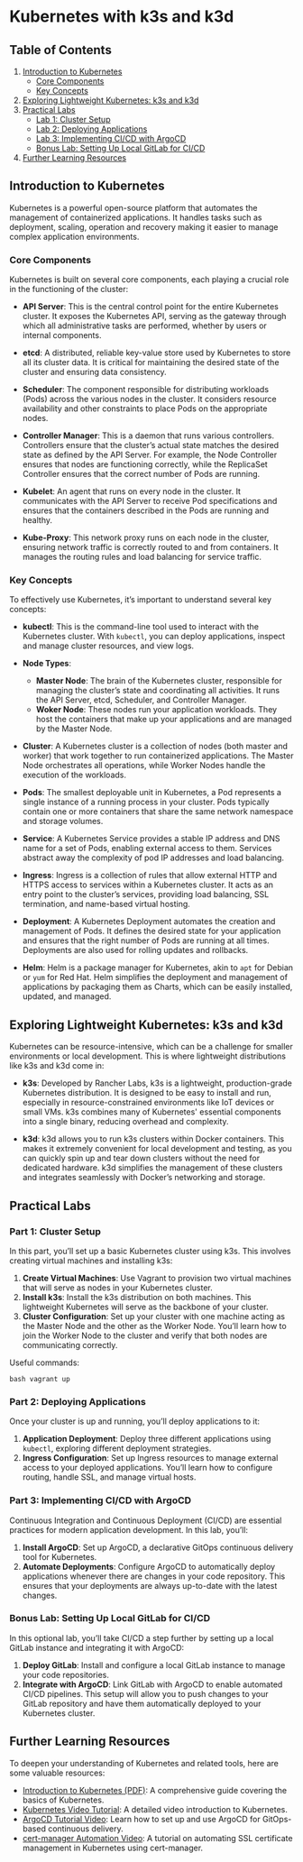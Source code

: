 # Kubernetes with k3s and k3d

## Table of Contents
1. [Introduction to Kubernetes](#introduction-to-kubernetes)
   - [Core Components](#core-components)
   - [Key Concepts](#key-concepts)
2. [Exploring Lightweight Kubernetes: k3s and k3d](#exploring-lightweight-kubernetes-k3s-and-k3d)
3. [Practical Labs](#practical-labs)
   - [Lab 1: Cluster Setup](#lab-1-cluster-setup)
   - [Lab 2: Deploying Applications](#lab-2-deploying-applications)
   - [Lab 3: Implementing CI/CD with ArgoCD](#lab-3-implementing-cicd-with-argocd)
   - [Bonus Lab: Setting Up Local GitLab for CI/CD](#bonus-lab-setting-up-local-gitlab-for-cicd)
4. [Further Learning Resources](#further-learning-resources)

## Introduction to Kubernetes
Kubernetes is a powerful open-source platform that automates the management of containerized applications. It handles tasks such as deployment, scaling, operation and recovery making it easier to manage complex application environments.

### Core Components
Kubernetes is built on several core components, each playing a crucial role in the functioning of the cluster:

- **API Server**: This is the central control point for the entire Kubernetes cluster. It exposes the Kubernetes API, serving as the gateway through which all administrative tasks are performed, whether by users or internal components.
  
- **etcd**: A distributed, reliable key-value store used by Kubernetes to store all its cluster data. It is critical for maintaining the desired state of the cluster and ensuring data consistency.

- **Scheduler**: The component responsible for distributing workloads (Pods) across the various nodes in the cluster. It considers resource availability and other constraints to place Pods on the appropriate nodes.

- **Controller Manager**: This is a daemon that runs various controllers. Controllers ensure that the cluster’s actual state matches the desired state as defined by the API Server. For example, the Node Controller ensures that nodes are functioning correctly, while the ReplicaSet Controller ensures that the correct number of Pods are running.

- **Kubelet**: An agent that runs on every node in the cluster. It communicates with the API Server to receive Pod specifications and ensures that the containers described in the Pods are running and healthy.

- **Kube-Proxy**: This network proxy runs on each node in the cluster, ensuring network traffic is correctly routed to and from containers. It manages the routing rules and load balancing for service traffic.

### Key Concepts
To effectively use Kubernetes, it’s important to understand several key concepts:

- **kubectl**: This is the command-line tool used to interact with the Kubernetes cluster. With `kubectl`, you can deploy applications, inspect and manage cluster resources, and view logs.

- **Node Types**:
  - **Master Node**: The brain of the Kubernetes cluster, responsible for managing the cluster’s state and coordinating all activities. It runs the API Server, etcd, Scheduler, and Controller Manager.
  - **Woker Node**: These nodes run your application workloads. They host the containers that make up your applications and are managed by the Master Node.

- **Cluster**: A Kubernetes cluster is a collection of nodes (both master and worker) that work together to run containerized applications. The Master Node orchestrates all operations, while Worker Nodes handle the execution of the workloads.

- **Pods**: The smallest deployable unit in Kubernetes, a Pod represents a single instance of a running process in your cluster. Pods typically contain one or more containers that share the same network namespace and storage volumes.

- **Service**: A Kubernetes Service provides a stable IP address and DNS name for a set of Pods, enabling external access to them. Services abstract away the complexity of pod IP addresses and load balancing.

- **Ingress**: Ingress is a collection of rules that allow external HTTP and HTTPS access to services within a Kubernetes cluster. It acts as an entry point to the cluster’s services, providing load balancing, SSL termination, and name-based virtual hosting.

- **Deployment**: A Kubernetes Deployment automates the creation and management of Pods. It defines the desired state for your application and ensures that the right number of Pods are running at all times. Deployments are also used for rolling updates and rollbacks.

- **Helm**: Helm is a package manager for Kubernetes, akin to `apt` for Debian or `yum` for Red Hat. Helm simplifies the deployment and management of applications by packaging them as Charts, which can be easily installed, updated, and managed.

## Exploring Lightweight Kubernetes: k3s and k3d
Kubernetes can be resource-intensive, which can be a challenge for smaller environments or local development. This is where lightweight distributions like k3s and k3d come in:

- **k3s**: Developed by Rancher Labs, k3s is a lightweight, production-grade Kubernetes distribution. It is designed to be easy to install and run, especially in resource-constrained environments like IoT devices or small VMs. k3s combines many of Kubernetes' essential components into a single binary, reducing overhead and complexity.

- **k3d**: k3d allows you to run k3s clusters within Docker containers. This makes it extremely convenient for local development and testing, as you can quickly spin up and tear down clusters without the need for dedicated hardware. k3d simplifies the management of these clusters and integrates seamlessly with Docker’s networking and storage.

## Practical Labs

### Part 1: Cluster Setup
In this part, you’ll set up a basic Kubernetes cluster using k3s. This involves creating virtual machines and installing k3s:

1. **Create Virtual Machines**: Use Vagrant to provision two virtual machines that will serve as nodes in your Kubernetes cluster.
2. **Install k3s**: Install the k3s distribution on both machines. This lightweight Kubernetes will serve as the backbone of your cluster.
3. **Cluster Configuration**: Set up your cluster with one machine acting as the Master Node and the other as the Worker Node. You’ll learn how to join the Worker Node to the cluster and verify that both nodes are communicating correctly.

Useful commands:

``bash
vagrant up
``

### Part 2: Deploying Applications
Once your cluster is up and running, you’ll deploy applications to it:

1. **Application Deployment**: Deploy three different applications using `kubectl`, exploring different deployment strategies.
2. **Ingress Configuration**: Set up Ingress resources to manage external access to your deployed applications. You’ll learn how to configure routing, handle SSL, and manage virtual hosts.

### Part 3: Implementing CI/CD with ArgoCD
Continuous Integration and Continuous Deployment (CI/CD) are essential practices for modern application development. In this lab, you’ll:

1. **Install ArgoCD**: Set up ArgoCD, a declarative GitOps continuous delivery tool for Kubernetes.
2. **Automate Deployments**: Configure ArgoCD to automatically deploy applications whenever there are changes in your code repository. This ensures that your deployments are always up-to-date with the latest changes.

### Bonus Lab: Setting Up Local GitLab for CI/CD
In this optional lab, you’ll take CI/CD a step further by setting up a local GitLab instance and integrating it with ArgoCD:

1. **Deploy GitLab**: Install and configure a local GitLab instance to manage your code repositories.
2. **Integrate with ArgoCD**: Link GitLab with ArgoCD to enable automated CI/CD pipelines. This setup will allow you to push changes to your GitLab repository and have them automatically deployed to your Kubernetes cluster.

## Further Learning Resources
To deepen your understanding of Kubernetes and related tools, here are some valuable resources:

- [Introduction to Kubernetes (PDF)](./static/inception%20of%20things.pdf): A comprehensive guide covering the basics of Kubernetes.
- [Kubernetes Video Tutorial](https://www.youtube.com/watch?v=X48VuDVv0do): A detailed video introduction to Kubernetes.
- [ArgoCD Tutorial Video](https://www.youtube.com/watch?v=MeU5_k9ssrs&t=1802s): Learn how to set up and use ArgoCD for GitOps-based continuous delivery.
- [cert-manager Automation Video](https://www.youtube.com/watch?v=D7ijCjE31GA): A tutorial on automating SSL certificate management in Kubernetes using cert-manager.
